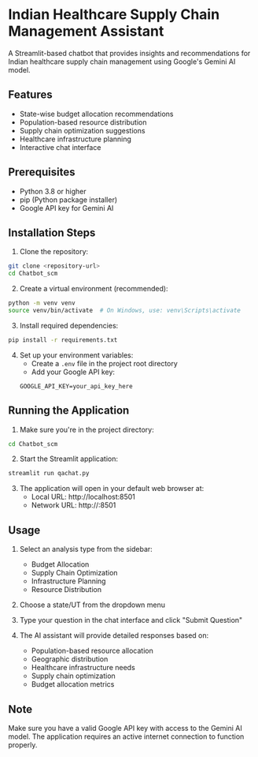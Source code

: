# Indian Healthcare Supply Chain Management Assistant

A Streamlit-based chatbot that provides insights and recommendations for Indian healthcare supply chain management using Google's Gemini AI model.

## Features

- State-wise budget allocation recommendations
- Population-based resource distribution
- Supply chain optimization suggestions
- Healthcare infrastructure planning
- Interactive chat interface

## Prerequisites

- Python 3.8 or higher
- pip (Python package installer)
- Google API key for Gemini AI

## Installation Steps

1. Clone the repository:
```bash
git clone <repository-url>
cd Chatbot_scm
```

2. Create a virtual environment (recommended):
```bash
python -m venv venv
source venv/bin/activate  # On Windows, use: venv\Scripts\activate
```

3. Install required dependencies:
```bash
pip install -r requirements.txt
```

4. Set up your environment variables:
   - Create a `.env` file in the project root directory
   - Add your Google API key:
   ```
   GOOGLE_API_KEY=your_api_key_here
   ```

## Running the Application

1. Make sure you're in the project directory:
```bash
cd Chatbot_scm
```

2. Start the Streamlit application:
```bash
streamlit run qachat.py
```

3. The application will open in your default web browser at:
   - Local URL: http://localhost:8501
   - Network URL: http://<your-ip>:8501

## Usage

1. Select an analysis type from the sidebar:
   - Budget Allocation
   - Supply Chain Optimization
   - Infrastructure Planning
   - Resource Distribution

2. Choose a state/UT from the dropdown menu

3. Type your question in the chat interface and click "Submit Question"

4. The AI assistant will provide detailed responses based on:
   - Population-based resource allocation
   - Geographic distribution
   - Healthcare infrastructure needs
   - Supply chain optimization
   - Budget allocation metrics

## Note

Make sure you have a valid Google API key with access to the Gemini AI model. The application requires an active internet connection to function properly. 
